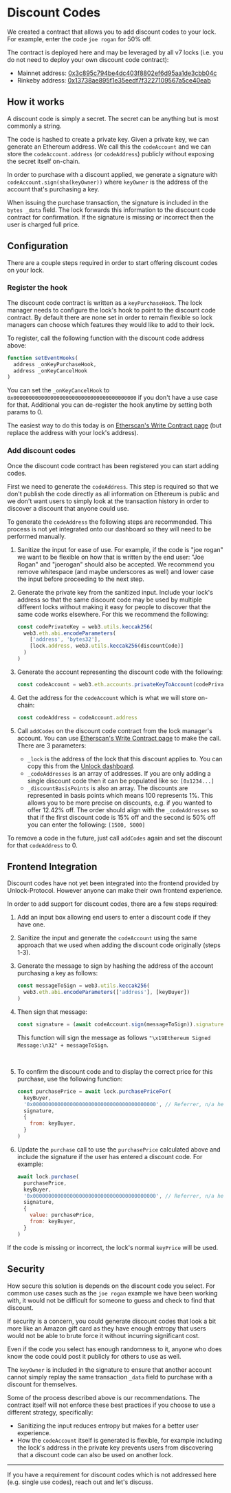 # Discount Codes

We created a contract that allows you to add discount codes to your lock. For example, enter the code `joe rogan` for 50% off.

The contract is deployed here and may be leveraged by all v7 locks \(i.e. you do not need to deploy your own discount code contract\):
 - Mainnet address: [0x3c895c794be4dc403f8802ef6d95aa1de3cbb04c](https://etherscan.io/address/0x3c895c794be4dc403f8802ef6d95aa1de3cbb04c)
 - Rinkeby address: [0x13738ae895f1e35eedf7f3227109567a5ce40eab](https://rinkeby.etherscan.io/address/0x13738ae895f1e35eedf7f3227109567a5ce40eab)

## How it works

A discount code is simply a secret. The secret can be anything but is most commonly a string.

The code is hashed to create a private key. Given a private key, we can generate an Ethereum address. We call this the `codeAccount` and we can store the `codeAccount.address` \(or `codeAddress`\) publicly without exposing the secret itself on-chain.

In order to purchase with a discount applied, we generate a signature with `codeAccount.sign(sha(keyOwner))` where `keyOwner` is the address of the account that's purchasing a key.

When issuing the purchase transaction, the signature is included in the `bytes _data` field. The lock forwards this information to the discount code contract for confirmation. If the signature is missing or incorrect then the user is charged full price.

## Configuration

There are a couple steps required in order to start offering discount codes on your lock.

### Register the hook

The discount code contract is written as a `keyPurchaseHook`. The lock manager needs to configure the lock's hook to point to the discount code contract. By default there are none set in order to remain flexible so lock managers can choose which features they would like to add to their lock.

To register, call the following function with the discount code address above:

```javascript
function setEventHooks(
  address _onKeyPurchaseHook,
  address _onKeyCancelHook
)
```

You can set the `_onKeyCancelHook` to `0x0000000000000000000000000000000000000000` if you don't have a use case for that. Additional you can de-register the hook anytime by setting both params to 0.

The easiest way to do this today is on [Etherscan's Write Contract page](https://etherscan.io/address/0x6E4B1990EBc79040E369Df2Eb8BE16bBB709B0d0#writeContract) \(but replace the address with your lock's address\).

### Add discount codes

Once the discount code contract has been registered you can start adding codes.

First we need to generate the `codeAddress`. This step is required so that we don't publish the code directly as all information on Ethereum is public and we don't want users to simply look at the transaction history in order to discover a discount that anyone could use.

To generate the `codeAddress` the following steps are recommended. This process is not yet integrated onto our dashboard so they will need to be performed manually.

 1. Sanitize the input for ease of use. For example, if the code is "joe rogan" we want to be flexible on how that is written by the end user: "Joe Rogan" and "joerogan" should also be accepted. We recommend you remove whitespace \(and maybe underscores as well\) and lower case the input before proceeding to the next step.
 2. Generate the private key from the sanitized input. Include your lock's address so that the same discount code may be used by multiple different locks without making it easy for people to discover that the same code works elsewhere. For this we recommend the following:

    ```javascript
    const codePrivateKey = web3.utils.keccak256(
      web3.eth.abi.encodeParameters(
        ['address', 'bytes32'],
        [lock.address, web3.utils.keccak256(discountCode)]
      )
    )
    ```

 3. Generate the account representing the discount code with the following:

    ```javascript
    const codeAccount = web3.eth.accounts.privateKeyToAccount(codePrivateKey)
    ```

 4. Get the address for the `codeAccount` which is what we will store on-chain:

    ```javascript
    const codeAddress = codeAccount.address
    ```

 5. Call `addCodes` on the discount code contract from the lock manager's account. You can use [Etherscan's Write Contract page](https://etherscan.io/address/0x3c895c794be4dc403f8802ef6d95aa1de3cbb04c#writeContract) to make the call. There are 3 parameters:
    - `_lock` is the address of the lock that this discount applies to. You can copy this from the [Unlock dashboard](https://app.unlock-protocol.com/dashboard/).
    - `_codeAddresses` is an array of addresses. If you are only adding a single discount code then it can be populated like so: `[0x1234...]`
    - `_discountBasisPoints` is also an array. The discounts are represented in basis points which means 100 represents 1%. This allows you to be more precise on discounts, e.g. if you wanted to offer 12.42% off. The order should align with the `_codeAddresses` so that if the first discount code is 15% off and the second is 50% off you can enter the following: `[1500, 5000]`

To remove a code in the future, just call `addCodes` again and set the discount for that `codeAddress` to 0.

## Frontend Integration

Discount codes have not yet been integrated into the frontend provided by Unlock-Protocol. However anyone can make their own frontend experience.

In order to add support for discount codes, there are a few steps required:

 1. Add an input box allowing end users to enter a discount code if they have one.
 2. Sanitize the input and generate the `codeAccount` using the same approach that we used when adding the discount code originally \(steps 1-3\).
 3. Generate the message to sign by hashing the address of the account purchasing a key as follows:

    ```javascript
    const messageToSign = web3.utils.keccak256(
      web3.eth.abi.encodeParameters(['address'], [keyBuyer])
    )
    ```

 4. Then sign that message:

    ```javascript
    const signature = (await codeAccount.sign(messageToSign)).signature
    ```

    This function will sign the message as follows `"\x19Ethereum Signed Message:\n32" + messageToSign`.

<br />

 5. To confirm the discount code and to display the correct price for this purchase, use the following function:

    ```javascript
    const purchasePrice = await lock.purchasePriceFor(
      keyBuyer,
      '0x0000000000000000000000000000000000000000', // Referrer, n/a here
      signature,
      {
        from: keyBuyer,
      }
    )
    ```

 6. Update the `purchase` call to use the `purchasePrice` calculated above and include the signature if the user has entered a discount code. For example:

    ```javascript
    await lock.purchase(
      purchasePrice,
      keyBuyer,
      '0x0000000000000000000000000000000000000000', // Referrer, n/a here
      signature,
      {
        value: purchasePrice,
        from: keyBuyer,
      }
    )
    ```

If the code is missing or incorrect, the lock's normal `keyPrice` will be used.

## Security

How secure this solution is depends on the discount code you select. For common use cases such as the `joe rogan` example we have been working with, it would not be difficult for someone to guess and check to find that discount.

If security is a concern, you could generate discount codes that look a bit more like an Amazon gift card as they have enough entropy that users would not be able to brute force it without incurring significant cost.

Even if the code you select has enough randomness to it, anyone who does know the code could post it publicly for others to use as well.

The `keyOwner` is included in the signature to ensure that another account cannot simply replay the same transaction `_data` field to purchase with a discount for themselves.

Some of the process described above is our recommendations. The contract itself will not enforce these best practices if you choose to use a different strategy, specifically:

 - Sanitizing the input reduces entropy but makes for a better user experience.
 - How the `codeAccount` itself is generated is flexible, for example including the lock's address in the private key prevents users from discovering that a discount code can also be used on another lock.

-------

If you have a requirement for discount codes which is not addressed here \(e.g. single use codes\), reach out and let's discuss.